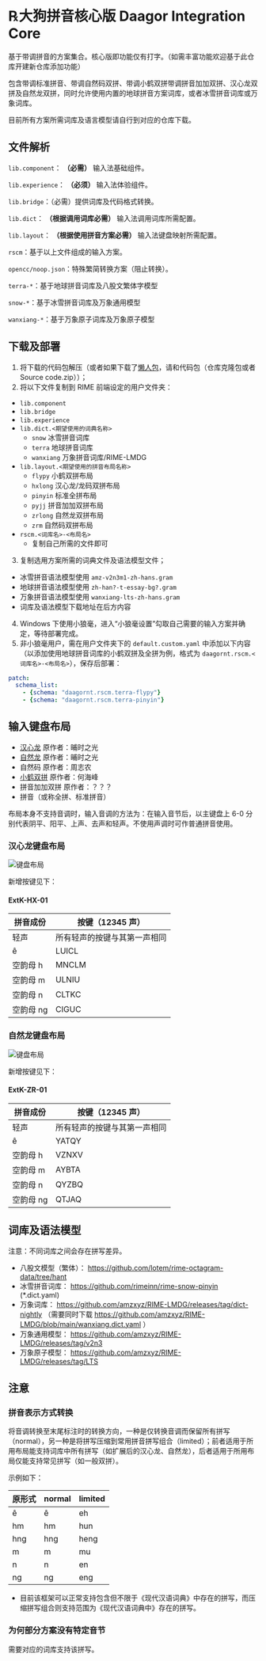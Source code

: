 # ℞大狗拼音核心版 Daagor Integration Core

基于带调拼音的方案集合。核心版即功能仅有打字。（如需丰富功能欢迎基于此仓库开建新仓库添加功能）

包含带调标准拼音、带调自然码双拼、带调小鹤双拼带调拼音加加双拼、汉心龙双拼及自然龙双拼，同时允许使用内置的地球拼音方案词库，或者冰雪拼音词库或万象词库。

目前所有方案所需词库及语言模型请自行到对应的仓库下载。

## 文件解析

`lib.component`： **（必需）** 输入法基础组件。

`lib.experience`： **（必须）** 输入法体验组件。

`lib.bridge`：（必需）提供词库及代码格式转换。

`lib.dict`： **（根据调用词库必需）** 输入法调用词库所需配置。

`lib.layout`： **（根据使用拼音方案必需）** 输入法键盘映射所需配置。

`rscm`：基于以上文件组成的输入方案。

`opencc/noop.json`：特殊繁简转换方案（阻止转换）。

`terra-*`：基于地球拼音词库及八股文繁体字模型

`snow-*`：基于冰雪拼音词库及万象通用模型

`wanxiang-*`：基于万象原子词库及万象原子模型

## 下载及部署

1. 将下载的代码包解压（或者如果下载了[懒人包](releases/latest)，请和代码包（仓库克隆包或者 Source code.zip））；
2. 将以下文件复制到 RIME 前端设定的用户文件夹：

  * `lib.component`
  * `lib.bridge`
  * `lib.experience`
  * `lib.dict.<期望使用的词典名称>`
    * `snow` 冰雪拼音词库
    * `terra` 地球拼音词库
    * `wanxiang` 万象拼音词库/RIME-LMDG
  * `lib.layout.<期望使用的拼音布局名称>`
    * `flypy` 小鹤双拼布局
    * `hxlong` 汉心龙/龙码双拼布局
    * `pinyin` 标准全拼布局
    * `pyjj` 拼音加加双拼布局
    * `zrlong` 自然龙双拼布局
    * `zrm` 自然码双拼布局
  * `rscm.<词库名>-<布局名>`
    * 复制自己所需的文件即可

3. 复制选用方案所需的词典文件及语法模型文件；

  * 冰雪拼音语法模型使用 `amz-v2n3m1-zh-hans.gram`
  * 地球拼音语法模型使用 `zh-han?-t-essay-bg?.gram`
  * 万象拼音语法模型使用 `wanxiang-lts-zh-hans.gram`
  * 词库及语法模型下载地址在后方内容

4. Windows 下使用小狼毫，进入“小狼毫设置”勾取自己需要的输入方案并确定，等待部署完成。
5. 非小狼毫用户，需在用户文件夹下的 `default.custom.yaml` 中添加以下内容（以添加使用地球拼音词库的小鹤双拼及全拼为例，格式为 `daagornt.rscm.<词库名>-<布局名>`），保存后部署：
``` yaml
patch:
  schema_list:
    - {schema: "daagornt.rscm.terra-flypy"}
    - {schema: "daagornt.rscm.terra-pinyin"}
```


## 输入键盘布局

- [汉心龙](https://hanxinma.gitlab.io/longma) 原作者：晡时之光
- [自然龙](https://hanxinma.gitlab.io/longma/zrl) 原作者：晡时之光
- 自然码 原作者：周志农
- [小鹤双拼](https://flypy.com/) 原作者：何海峰
- 拼音加加双拼 原作者：？？？
- 拼音（或称全拼、标准拼音）

布局本身不支持音调时，输入音调的方法为：在输入音节后，以主键盘上 6-0 分别代表阴平、阳平、上声、去声和轻声。不使用声调时可作普通拼音使用。

### 汉心龙键盘布局

![键盘布局](image/hxlong-2025-01.png)

新增按键见下：

#### ExtK-HX-01

| 拼音成份 | 按键（12345 声） |
|--------|----------------|
| 轻声 | 所有轻声的按键与其第一声相同 |
| ê | LUICL |
| 空韵母 h | MNCLM |
| 空韵母 m | ULNIU |
| 空韵母 n | CLTKC |
| 空韵母 ng | CIGUC |

### 自然龙键盘布局

![键盘布局](image/zrlong-2025-01.jpg)

新增按键见下：

#### ExtK-ZR-01

| 拼音成份 | 按键（12345 声） |
|--------|----------------|
| 轻声 | 所有轻声的按键与其第一声相同 |
| ê | YATQY |
| 空韵母 h | VZNXV |
| 空韵母 m | AYBTA |
| 空韵母 n | QYZBQ |
| 空韵母 ng | QTJAQ |

## 词库及语法模型

注意：不同词库之间会存在拼写差异。

- 八股文模型（繁体）： https://github.com/lotem/rime-octagram-data/tree/hant
- 冰雪拼音词库： https://github.com/rimeinn/rime-snow-pinyin (*.dict.yaml)
- 万象词库： https://github.com/amzxyz/RIME-LMDG/releases/tag/dict-nightly （需要同时下载 https://github.com/amzxyz/RIME-LMDG/blob/main/wanxiang.dict.yaml ）
- 万象通用模型： https://github.com/amzxyz/RIME-LMDG/releases/tag/v2n3
- 万象原子模型： https://github.com/amzxyz/RIME-LMDG/releases/tag/LTS

## 注意

### 拼音表示方式转换

将音调转换至末尾标注时的转换方向，一种是仅转换音调而保留所有拼写（normal），另一种是将拼写压缩到常用拼音拼写组合（limited）；前者适用于所用布局能支持词库中所有拼写（如扩展后的汉心龙、自然龙），后者适用于所用布局仅能支持常见拼写（如一般双拼）。

示例如下：

| 原形式 | normal | limited |
|----|----|----|
| ê | ê | eh |
| hm | hm | hun |
| hng | hng | heng |
| m | m | mu |
| n | n | en |
| ng | ng | eng |

- 目前该框架可以正常支持包含但不限于《现代汉语词典》中存在的拼写，而压缩拼写组合则支持范围为《现代汉语词典中》存在的拼写。

### 为何部分方案没有特定音节

需要对应的词库支持该拼写。

